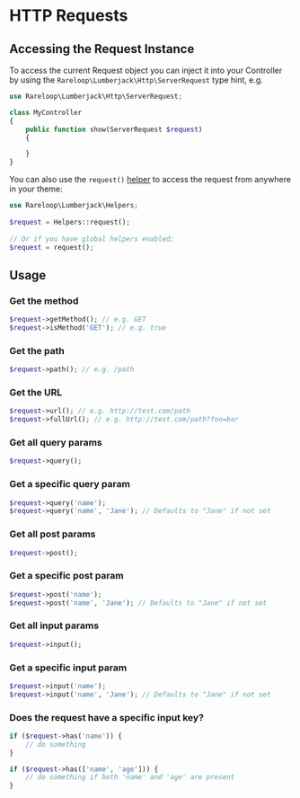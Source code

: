 # HTTP Requests

## Accessing the Request Instance

To access the current Request object you can inject it into your Controller by using the `Rareloop\Lumberjack\Http\ServerRequest` type hint, e.g.

```php
use Rareloop\Lumberjack\Http\ServerRequest;

class MyController
{
    public function show(ServerRequest $request)
    {

    }
}
```

You can also use the `request()` [helper](helpers.md#adding-global-helpers) to access the request from anywhere in your theme:

```php
use Rareloop\Lumberjack\Helpers;
​
$request = Helpers::request();
​
// Or if you have global helpers enabled:
$request = request();
```

## Usage

### Get the method

```php
$request->getMethod(); // e.g. GET
$request->isMethod('GET'); // e.g. true
```

### Get the path

```php
$request->path(); // e.g. /path
```

### Get the URL

```php
$request->url(); // e.g. http://test.com/path
$request->fullUrl(); // e.g. http://test.com/path?foo=bar
```

### Get all query params

```php
$request->query();
```

### Get a specific query param

```php
$request->query('name');
$request->query('name', 'Jane'); // Defaults to "Jane" if not set
```

### Get all post params

```php
$request->post();
```

### Get a specific post param

```php
$request->post('name');
$request->post('name', 'Jane'); // Defaults to "Jane" if not set
```

### Get all input params

```php
$request->input();
```

### Get a specific input param

```php
$request->input('name');
$request->input('name', 'Jane'); // Defaults to "Jane" if not set
```

### Does the request have a specific input key?

```php
if ($request->has('name')) {
    // do something
}

if ($request->has(['name', 'age'])) {
    // do something if both 'name' and 'age' are present
}
```


